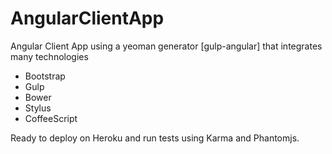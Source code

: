# AngularClientApp
Angular Client App using a yeoman generator [gulp-angular] that integrates many technologies 
 - Bootstrap
 - Gulp
 - Bower
 - Stylus
 - CoffeeScript

Ready to deploy on Heroku and run tests using Karma and Phantomjs.

